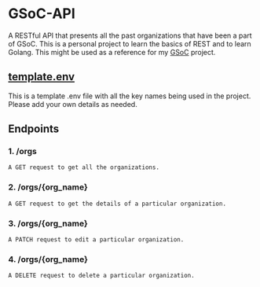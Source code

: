 # GSoC-API

A RESTful API that presents all the past organizations that have been a part of GSoC. This is a personal project to learn the basics of REST and to learn Golang. This might be used as a reference for my [GSoC](https://github.com/Tashi21/gsoc) project.

## [template.env](https://github.com/Tashi21/gsoc-api/blob/main/template.env)

This is a template .env file with all the key names being used in the project. Please add your own details as needed.

## Endpoints

### 1. /orgs

    A GET request to get all the organizations.

### 2. /orgs/{org_name}

    A GET request to get the details of a particular organization.

### 3. /orgs/{org_name}

    A PATCH request to edit a particular organization.

### 4. /orgs/{org_name}

    A DELETE request to delete a particular organization.
